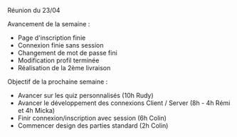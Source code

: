 Réunion du 23/04

Avancement de la semaine :

* Page d'inscription finie
* Connexion finie sans session
* Changement de mot de passe fini
* Modification profil terminée
* Réalisation de la 2ème livraison

Objectif de la prochaine semaine :

* Avancer sur les quiz personnalisés (10h Rudy)
* Avancer le développement des connexions Client / Server (8h - 4h Rémi et 4h Micka)
* Finir connexion/inscription avec session (6h Colin)
* Commencer design des parties standard (2h Colin)
